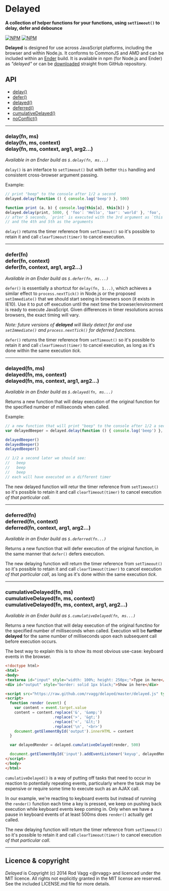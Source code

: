 # Delayed

**A collection of helper functions for your functions, using `setTimeout()` to delay, defer and debounce**

[![NPM](https://nodei.co/npm/delayed.png?downloads=true&downloadRank=true)](https://nodei.co/npm/delayed/)
[![NPM](https://nodei.co/npm-dl/delayed.png?months=6&height=3)](https://nodei.co/npm/delayed/)

**Delayed** is designed for use across JavaScript platforms, including the browser and within Node.js. It conforms to CommonJS and AMD and can be included within an [Ender](http://ender.no.de) build. It is available in npm (for Node.js and Ender) as *"delayed"* or can be [downloaded](https://raw.github.com/rvagg/delayed/master/delayed.js) straight from GitHub repository.

## API

 * [delay()](#delay)
 * [defer()](#defer)
 * [delayed()](#delayed)
 * [deferred()](#deferred)
 * [cumulativeDelayed()](#cumulativeDelayed)
 * [noConflict()](#noConflict)

---------------------------------------------

<a name="delay"></a>
### delay(fn, ms)<br/>delay(fn, ms, context)<br/>delay(fn, ms, context, arg1, arg2...)

*Available in an Ender build as `$.delay(fn, ms...)`*

`delay()` is an interface to `setTimeout()` but with better `this` handling and consistent cross-browser argument passing.

Example:

```js
// print "beep" to the console after 1/2 a second
delayed.delay(function () { console.log('beep') }, 500)

function print (a, b) { console.log(this[a], this[b]) }
delayed.delay(print, 5000, { 'foo': 'Hello', 'bar': 'world' }, 'foo', 'bar')
// after 5 seconds, `print` is executed with the 3rd argument as `this`
// and the 4th and 5th as the arguments
```

`delay()` returns the timer reference from `setTimeout()` so it's possible to retain it and call `clearTimeout(timer)` to cancel execution.

---------------------------------------------

<a name="defer"></a>
### defer(fn)<br/>defer(fn, context)<br/>defer(fn, context, arg1, arg2...)

*Available in an Ender build as `$.defer(fn, ms...)`*

`defer()` is essentially a shortcut for `delay(fn, 1...)`, which achieves a similar effect to `process.nextTick()` in Node.js or the proposed `setImmediate()` that we should start seeing in browsers soon (it exists in IE10). Use it to put off execution until the next time the browser/environment is ready to execute JavaScript. Given differences in timer resolutions across browsers, the exact timing will vary.

*Note: future versions of **delayed** will likely detect for and use `setImmediate()` and `process.nextTick()` for deferred functions.*

`defer()` returns the timer reference from `setTimeout()` so it's possible to retain it and call `clearTimeout(timer)` to cancel execution, as long as it's done within the same execution *tick*.

---------------------------------------------

<a name="delayed"></a>
### delayed(fn, ms)<br/>delayed(fn, ms, context)<br/>delayed(fn, ms, context, arg1, arg2...)

*Available in an Ender build as `$.delayed(fn, ms...)`*

Returns a new function that will delay execution of the original function for the specified number of milliseconds when called.

Example:

```js
// a new function that will print "beep" to the console after 1/2 a second when called
var delayedBeeper = delayed.delay(function () { console.log('beep') }, 500)

delayedBeeper()
delayedBeeper()
delayedBeeper()

// 1/2 a second later we should see:
//   beep
//   beep
//   beep
// each will have executed on a different timer
```

The new delayed function will retur the timer reference from `setTimeout()` so it's possible to retain it and call `clearTimeout(timer)` to cancel execution *of that particular call*.

---------------------------------------------

<a name="deferred"></a>
### deferred(fn)<br/>deferred(fn, context)<br/>deferred(fn, context, arg1, arg2...)

*Available in an Ender build as `$.deferred(fn...)`*

Returns a new function that will defer execution of the original function, in the same manner that `defer()` defers execution.

The new delaying function will return the timer reference from `setTimeout()` so it's possible to retain it and call `clearTimeout(timer)` to cancel execution *of that particular call*, as long as it's done within the same execution *tick*.

---------------------------------------------

<a name="cumulativeDelayed"></a>
### cumulativeDelayed(fn, ms)<br/>cumulativeDelayed(fn, ms, context)<br/>cumulativeDelayed(fn, ms, context, arg1, arg2...)

*Available in an Ender build as `$.cumulativeDelayed(fn, ms...)`*

Returns a new function that will delay execution of the original functino for the specified number of milliseconds when called. Execution will be **further delayed** for the same number of milliseconds upon each subsequent call before execution occurs.

The best way to explain this is to show its most obvious use-case: keyboard events in the browser.

```html
<!doctype html>
<html>
<body>
<textarea id="input" style="width: 100%; height: 250px;">Type in here</textarea>
<div id="output" style="border: solid 1px black;">Show in here</div>

<script src="https://raw.github.com/rvagg/delayed/master/delayed.js" type="text/javascript"></script>
<script>
  function render (event) {
    var content = event.target.value
    content = content.replace('&', '&amp;')
                     .replace('>', '&gt;')
                     .replace('<', '&lt;')
                     .replace('\n', '<br>')
    document.getElementById('output').innerHTML = content
  }

  var delayedRender = delayed.cumulativeDelayed(render, 500)

  document.getElementById('input').addEventListener('keyup', delayedRender)
</script>
</body>
</html>
```

`cumulativeDelayed()` is a way of putting off tasks that need to occur in reaction to potentially repeating events, particularly where the task may be expensive or require some time to execute such as an AJAX call.

In our example, we're reacting to keyboard events but instead of running the `render()` function each time a key is pressed, we keep on pushing back execution while keyboard events keep coming in. Only when we have a pause in keyboard events of at least 500ms does `render()` actually get called.

The new delaying function will return the timer reference from `setTimeout()` so it's possible to retain it and call `clearTimeout(timer)` to cancel execution *of that particular call*.

---------------------------------------------

## Licence & copyright

*Delayed* is Copyright (c) 2014 Rod Vagg <@rvagg> and licenced under the MIT licence. All rights not explicitly granted in the MIT license are reserved. See the included LICENSE.md file for more details.
